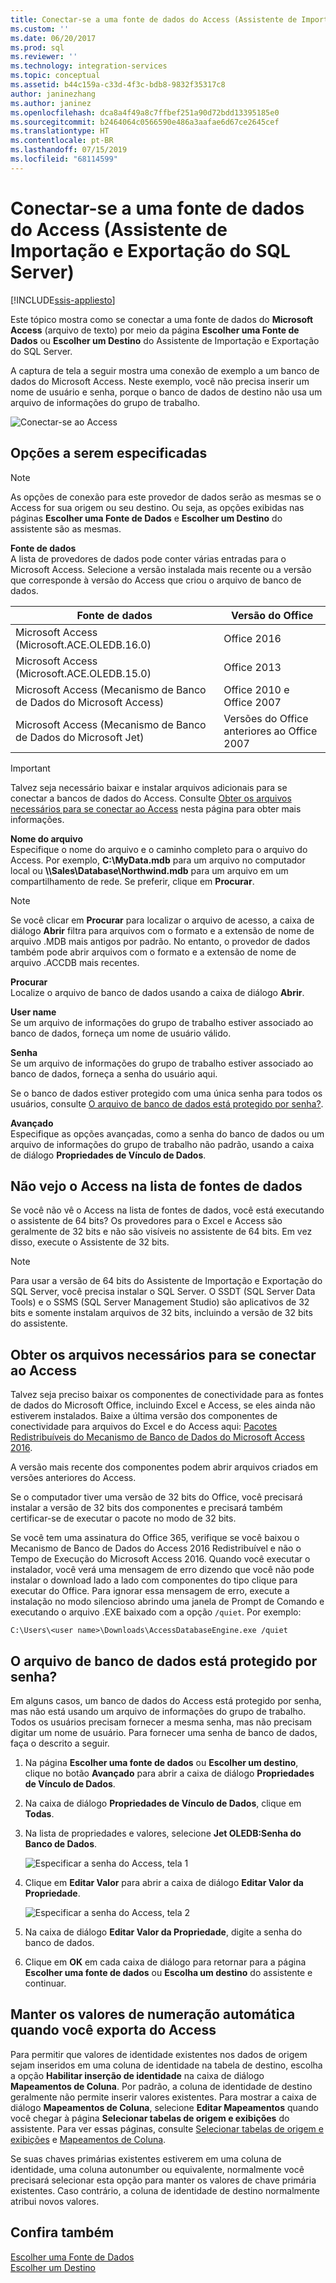 ```yaml
---
title: Conectar-se a uma fonte de dados do Access (Assistente de Importação e Exportação do SQL Server) | Microsoft Docs
ms.custom: ''
ms.date: 06/20/2017
ms.prod: sql
ms.reviewer: ''
ms.technology: integration-services
ms.topic: conceptual
ms.assetid: b44c159a-c33d-4f3c-bdb8-9832f35317c8
author: janinezhang
ms.author: janinez
ms.openlocfilehash: dca8a4f49a8c7ffbef251a90d72bdd13395185e0
ms.sourcegitcommit: b2464064c0566590e486a3aafae6d67ce2645cef
ms.translationtype: HT
ms.contentlocale: pt-BR
ms.lasthandoff: 07/15/2019
ms.locfileid: "68114599"
---
```

# <a name="connect-to-an-access-data-source-sql-server-import-and-export-wizard"></a>Conectar-se a uma fonte de dados do Access (Assistente de Importação e Exportação do SQL Server)

[!INCLUDE[ssis-appliesto](../../includes/ssis-appliesto-ssvrpluslinux-asdb-asdw-xxx.md)]


Este tópico mostra como se conectar a uma fonte de dados do **Microsoft Access** (arquivo de texto) por meio da página **Escolher uma Fonte de Dados** ou **Escolher um Destino** do Assistente de Importação e Exportação do SQL Server.

A captura de tela a seguir mostra uma conexão de exemplo a um banco de dados do Microsoft Access. Neste exemplo, você não precisa inserir um nome de usuário e senha, porque o banco de dados de destino não usa um arquivo de informações do grupo de trabalho.

![Conectar-se ao Access](../../integration-services/import-export-data/media/connect-to-access.jpg)

## <a name="options-to-specify"></a>Opções a serem especificadas

> [!NOTE]
> As opções de conexão para este provedor de dados serão as mesmas se o Access for sua origem ou seu destino. Ou seja, as opções exibidas nas páginas **Escolher uma Fonte de Dados** e **Escolher um Destino** do assistente são as mesmas.

**Fonte de dados**  
A lista de provedores de dados pode conter várias entradas para o Microsoft Access. Selecione a versão instalada mais recente ou a versão que corresponde à versão do Access que criou o arquivo de banco de dados.

|Fonte de dados|Versão do Office|
|-------|-------|
|Microsoft Access (Microsoft.ACE.OLEDB.16.0)|Office 2016|
|Microsoft Access (Microsoft.ACE.OLEDB.15.0)|Office 2013|
|Microsoft Access (Mecanismo de Banco de Dados do Microsoft Access)|Office 2010 e Office 2007|
|Microsoft Access (Mecanismo de Banco de Dados do Microsoft Jet)|Versões do Office anteriores ao Office 2007|

> [!IMPORTANT]
> Talvez seja necessário baixar e instalar arquivos adicionais para se conectar a bancos de dados do Access. Consulte [Obter os arquivos necessários para se conectar ao Access](#officeDownloads) nesta página para obter mais informações.

 **Nome do arquivo**  
Especifique o nome do arquivo e o caminho completo para o arquivo do Access. Por exemplo, **C:\\MyData.mdb** para um arquivo no computador local ou **\\\\Sales\\Database\\Northwind.mdb** para um arquivo em um compartilhamento de rede. Se preferir, clique em **Procurar**. 

> [!NOTE]
> Se você clicar em **Procurar** para localizar o arquivo de acesso, a caixa de diálogo **Abrir** filtra para arquivos com o formato e a extensão de nome de arquivo .MDB mais antigos por padrão. No entanto, o provedor de dados também pode abrir arquivos com o formato e a extensão de nome de arquivo .ACCDB mais recentes.
  
 **Procurar**  
 Localize o arquivo de banco de dados usando a caixa de diálogo **Abrir**.  
  
 **User name**  
Se um arquivo de informações do grupo de trabalho estiver associado ao banco de dados, forneça um nome de usuário válido.  
  
 **Senha**  
Se um arquivo de informações do grupo de trabalho estiver associado ao banco de dados, forneça a senha do usuário aqui.
 
Se o banco de dados estiver protegido com uma única senha para todos os usuários, consulte [O arquivo de banco de dados está protegido por senha?](#database_password).
  
 **Avançado**  
Especifique as opções avançadas, como a senha do banco de dados ou um arquivo de informações do grupo de trabalho não padrão, usando a caixa de diálogo **Propriedades de Vínculo de Dados**.  

## <a name="i-dont-see-access-in-the-list-of-data-sources"></a>Não vejo o Access na lista de fontes de dados
Se você não vê o Access na lista de fontes de dados, você está executando o assistente de 64 bits? Os provedores para o Excel e Access são geralmente de 32 bits e não são visíveis no assistente de 64 bits. Em vez disso, execute o Assistente de 32 bits.

> [!NOTE]
> Para usar a versão de 64 bits do Assistente de Importação e Exportação do SQL Server, você precisa instalar o SQL Server. O SSDT (SQL Server Data Tools) e o SSMS (SQL Server Management Studio) são aplicativos de 32 bits e somente instalam arquivos de 32 bits, incluindo a versão de 32 bits do assistente.

## <a name="officeDownloads"></a>Obter os arquivos necessários para se conectar ao Access  
Talvez seja preciso baixar os componentes de conectividade para as fontes de dados do Microsoft Office, incluindo Excel e Access, se eles ainda não estiverem instalados. Baixe a última versão dos componentes de conectividade para arquivos do Excel e do Access aqui: [Pacotes Redistribuíveis do Mecanismo de Banco de Dados do Microsoft Access 2016](https://www.microsoft.com/download/details.aspx?id=54920).
  
A versão mais recente dos componentes podem abrir arquivos criados em versões anteriores do Access.

Se o computador tiver uma versão de 32 bits do Office, você precisará instalar a versão de 32 bits dos componentes e precisará também certificar-se de executar o pacote no modo de 32 bits.

Se você tem uma assinatura do Office 365, verifique se você baixou o Mecanismo de Banco de Dados do Access 2016 Redistribuível e não o Tempo de Execução do Microsoft Access 2016. Quando você executar o instalador, você verá uma mensagem de erro dizendo que você não pode instalar o download lado a lado com componentes do tipo clique para executar do Office. Para ignorar essa mensagem de erro, execute a instalação no modo silencioso abrindo uma janela de Prompt de Comando e executando o arquivo .EXE baixado com a opção `/quiet`. Por exemplo:

`C:\Users\<user name>\Downloads\AccessDatabaseEngine.exe /quiet`

## <a name="database_password"></a> O arquivo de banco de dados está protegido por senha?
Em alguns casos, um banco de dados do Access está protegido por senha, mas não está usando um arquivo de informações do grupo de trabalho. Todos os usuários precisam fornecer a mesma senha, mas não precisam digitar um nome de usuário. Para fornecer uma senha de banco de dados, faça o descrito a seguir.

1.  Na página **Escolher uma fonte de dados** ou **Escolher um destino**, clique no botão **Avançado** para abrir a caixa de diálogo **Propriedades de Vínculo de Dados**.  
2.  Na caixa de diálogo **Propriedades de Vínculo de Dados**, clique em **Todas**.  
3.  Na lista de propriedades e valores, selecione **Jet OLEDB:Senha do Banco de Dados**.   
    
    ![Especificar a senha do Access, tela 1](../../integration-services/import-export-data/media/specify-access-password-screen-1.jpg) 
4.  Clique em **Editar Valor** para abrir a caixa de diálogo **Editar Valor da Propriedade**.  
    
    ![Especificar a senha do Access, tela 2](../../integration-services/import-export-data/media/specify-access-password-screen-2.jpg)
5.  Na caixa de diálogo **Editar Valor da Propriedade**, digite a senha do banco de dados.
6.  Clique em **OK** em cada caixa de diálogo para retornar para a página **Escolher uma fonte de dados** ou **Escolha um destino** do assistente e continuar.

## <a name="keep-your-autonumber-values-when-you-export-from-access"></a>Manter os valores de numeração automática quando você exporta do Access
Para permitir que valores de identidade existentes nos dados de origem sejam inseridos em uma coluna de identidade na tabela de destino, escolha a opção **Habilitar inserção de identidade** na caixa de diálogo **Mapeamentos de Coluna**. Por padrão, a coluna de identidade de destino geralmente não permite inserir valores existentes. Para mostrar a caixa de diálogo **Mapeamentos de Coluna**, selecione **Editar Mapeamentos** quando você chegar à página **Selecionar tabelas de origem e exibições** do assistente. Para ver essas páginas, consulte [Selecionar tabelas de origem e exibições](../../integration-services/import-export-data/select-source-tables-and-views-sql-server-import-and-export-wizard.md) e [Mapeamentos de Coluna](../../integration-services/import-export-data/column-mappings-sql-server-import-and-export-wizard.md).

Se suas chaves primárias existentes estiverem em uma coluna de identidade, uma coluna autonumber ou equivalente, normalmente você precisará selecionar esta opção para manter os valores de chave primária existentes. Caso contrário, a coluna de identidade de destino normalmente atribui novos valores.

## <a name="see-also"></a>Confira também
[Escolher uma Fonte de Dados](../../integration-services/import-export-data/choose-a-data-source-sql-server-import-and-export-wizard.md)  
[Escolher um Destino](../../integration-services/import-export-data/choose-a-destination-sql-server-import-and-export-wizard.md)

